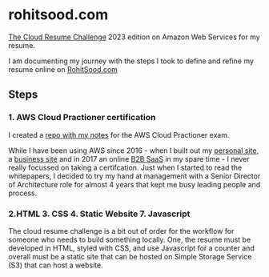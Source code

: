 # rohitsood.com

[The Cloud Resume Challenge](https://cloudresumechallenge.dev/) 2023 edition on Amazon Web Services for my resume.

I am documenting my journey with the steps I took to define and refine my resume online on [RohitSood.com](https://www.rohitsood.com) 

## Steps 

### 1. AWS Cloud Practioner certification

I created a [repo with my notes](https://github.com/cloudsolver/aws-cpc) for the AWS Cloud Practioner exam.

While I have been using AWS since 2016 - when I built out my [personal site](https://www.rohitsood.com), a [business site](https://www.digitaldivvy.com/) and in 2017 an online [B2B SaaS](https://www.garagedata.io/) in my spare time - I never really focussed on taking a certifcation. Just when I started to read the whitepapers,  I decided to try my hand at management with a Senior Director of Architecture role for almost 4 years that kept me busy leading people and process. 


### 2.HTML 3. CSS 4. Static Website 7. Javascript
The cloud resume challenge is a bit out of order for the workflow for someone who needs to build something locally. One, the resume must be  developed in HTML, styled with CSS, and use Javascript for a counter and overall must be a static site that can be hosted on Simple Storage Service (S3) that can host a website.